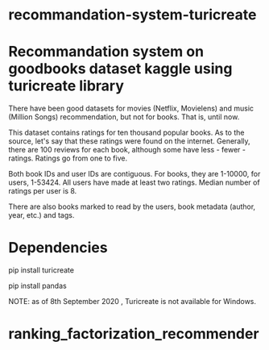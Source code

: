 # recommandation-system-turicreate
# Recommandation system on goodbooks dataset kaggle using  turicreate library

There have been good datasets for movies (Netflix, Movielens) and music (Million Songs) recommendation, but not for books. That is, until now.

This dataset contains ratings for ten thousand popular books. As to the source, let's say that these ratings were found on the internet. Generally, there are 100 reviews for each book, although some have less - fewer - ratings. Ratings go from one to five.

Both book IDs and user IDs are contiguous. For books, they are 1-10000, for users, 1-53424. All users have made at least two ratings. Median number of ratings per user is 8.

There are also books marked to read by the users, book metadata (author, year, etc.) and tags.


# Dependencies 

pip install turicreate


pip install pandas

NOTE: as of 8th September 2020 , Turicreate is not available for Windows.

# ranking_factorization_recommender
